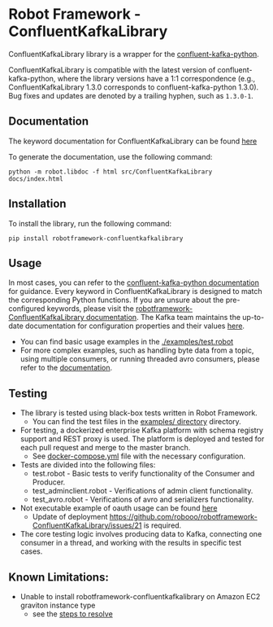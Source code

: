 # Robot Framework - ConfluentKafkaLibrary

ConfluentKafkaLibrary library is a wrapper for the [confluent-kafka-python](https://github.com/confluentinc/confluent-kafka-python).

ConfluentKafkaLibrary is compatible with the latest version of confluent-kafka-python, where the library versions have a 1:1 correspondence (e.g., ConfluentKafkaLibrary 1.3.0 corresponds to confluent-kafka-python 1.3.0). Bug fixes and updates are denoted by a trailing hyphen, such as `1.3.0-1`.

## Documentation

The keyword documentation for ConfluentKafkaLibrary can be found [here](https://robooo.github.io/robotframework-ConfluentKafkaLibrary/)

To generate the documentation, use the following command:

```
python -m robot.libdoc -f html src/ConfluentKafkaLibrary docs/index.html
```

## Installation

To install the library, run the following command:

```
pip install robotframework-confluentkafkalibrary
```

## Usage

In most cases, you can refer to the [confluent-kafka-python documentation](https://docs.confluent.io/platform/current/clients/confluent-kafka-python/html/index.html) for guidance. Every keyword in ConfluentKafkaLibrary is designed to match the corresponding Python functions. If you are unsure about the pre-configured keywords, please visit the  [robotframework-ConfluentKafkaLibrary documentation](https://robooo.github.io/robotframework-ConfluentKafkaLibrary/). The Kafka team maintains the up-to-date documentation for configuration properties and their values [here](https://github.com/edenhill/librdkafka/blob/master/CONFIGURATION.md).

* You can find basic usage examples in the [./examples/test.robot](./examples/test.robot)
* For more complex examples, such as handling byte data from a topic, using multiple consumers, or running threaded avro consumers, please refer to the [documentation](https://robooo.github.io/robotframework-ConfluentKafkaLibrary/#Examples).

## Testing

* The library is tested using black-box tests written in Robot Framework.
  * You can find the test files in the [examples/ directory](./examples) directory.
* For testing, a dockerized enterprise Kafka platform with schema registry support and REST proxy is used. The platform is deployed and tested for each pull request and merge to the master branch.
  * See [docker-compose.yml](./examples/docker-compose.yml) file with the necessary configuration.
* Tests are divided into the following files:
  * test.robot - Basic tests to verify functionality of the Consumer and Producer.
  * test_adminclient.robot - Verifications of admin client functionality.
  * test_avro.robot - Verifications of avro and serializers functionality.
* Not executable example of oauth usage can be found [here](https://github.com/robooo/robotframework-ConfluentKafkaLibrary/blob/master/examples/test_oauth.robot#L14)
  * Update of deployment https://github.com/robooo/robotframework-ConfluentKafkaLibrary/issues/21 is required.
* The core testing logic involves producing data to Kafka, connecting one consumer in a thread, and working with the results in specific test cases.

## Known Limitations:
* Unable to install robotframework-confluentkafkalibrary on Amazon EC2 graviton instance type
  * see the [steps to resolve](https://github.com/robooo/robotframework-ConfluentKafkaLibrary/issues/33#issuecomment-1464644752)
